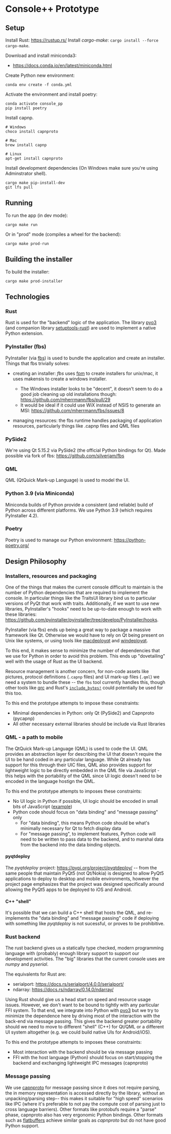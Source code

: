 # Console++ Prototype

## Setup

Install Rust: https://rustup.rs/ 
Install *cargo-make*: `cargo install --force cargo-make`.

Download and install miniconda3:
- https://docs.conda.io/en/latest/miniconda.html

Create Python new environment:

```
conda env create -f conda.yml
```

Activate the environment and install poetry:

```
conda activate console_pp
pip install poetry
```

Install capnp.

```
# Windows
choco install capnproto

# Mac
brew install capnp

# Linux
apt-get install capnproto
```

Install development dependencies (On Windows make sure you're using Adminstrator shell).

```
cargo make pip-install-dev
git lfs pull
```

## Running

To run the app (in dev mode):

```
cargo make run
```

Or in "prod" mode (compiles a wheel for the backend):

```
cargo make prod-run
```

## Building the installer

To build the installer:

```
cargo make prod-installer
```

## Technologies

### Rust

Rust is used for the "backend" logic of the application. The library [pyo3][]
(and companion library [setuptools-rust][]) are used to implement a native
Python extension.

[pyo3]: https://docs.rs/pyo3/0.13.1/pyo3/
[setuptools-rust]: https://github.com/PyO3/setuptools-rust

### PyInstaller (fbs)

PyInstaller (via [fbs]) is used to bundle the application and create an installer.
Things that fbs trivially solves:

- creating an installer: *fbs* uses [fpm] to create installers for unix/mac, it uses
  makensis to create a windows installer.
  - The Windows installer looks to be "decent", it doesn't seem to do a good job cleaning up old installations though: https://github.com/mherrmann/fbs/pull/29
  - It would be ideal if it could use WiX instead of NSIS to generate an MSI: https://github.com/mherrmann/fbs/issues/8

- managing resources: the fbs runtime handles packaging of application resources, particularly things like .capnp files and QML files

[fbs]: https://build-system.fman.io/
[fpm]: https://github.com/jordansissel/fpm

### PySide2

We're using Qt 5.15.2 via PySide2 (the official Python bindings for Qt).  Made possible via fork of fbs: https://github.com/silverjam/fbs

### QML

QML (QtQuick Mark-up Language) is used to model the UI.

### Python 3.9 (via Miniconda)

Miniconda builds of Python provide a consistent (and reliable) build of Python across different platforms.  We use Python 3.9 (which requires PyInstaller 4.2).

### Poetry

Poetry is used to manage our Python environment: https://python-poetry.org/

## Design Philosophy

### Installers, resources and packaging

One of the things that makes the current console difficult to maintain is the
number of Python dependencies that are required to implement the console. In
particular things like the TraitsUI library bind us to particular versions of
PyQt that work with traits. Additionally, if we want to use new libraries,
PyInstaller's "hooks" need to be up-to-date enough to work with these
libraries: https://github.com/pyinstaller/pyinstaller/tree/develop/PyInstaller/hooks.

PyInstaller (via fbs) ends up being a great way to package a massive
framework like Qt.  Otherwise we would have to rely on Qt being present
on Unix like systems, or using tools like [macdeployqt][] and [windeployqt][].

[macdeployqt]: https://doc.qt.io/qt-5/macos-deployment.html#the-bundle
[windeployqt]: https://doc.qt.io/qt-5/windows-deployment.html

To this end, it makes sense to minimize the number of dependencies that we
use for Python in order to avoid this problem.  This ends up "dovetailing"
well with the usage of Rust as the UI backend.

Resource management is another concern, for non-code assets like pictures,
protocol definitions (`.capnp` files) and UI mark-up files (`.qml`) we need a
system to bundle these -- the `fbs` tool currently handles this, though other
tools like [qrc][] and Rust's [`include_bytes!`][rust_include] could
potentially be used for this too.

[qrc]: https://doc.qt.io/qt-5/resources.html
[rust_include]: https://doc.rust-lang.org/std/macro.include_bytes.html

To this end the prototype attempts to impose these constraints:

+ Minimal dependencies in Python: only Qt (PySide2) and Capnproto (pycapnp)
+ All other necessary external libraries should be include via Rust libraries

[ui-javascript]: https://github.com/swift-nav/console_pp/blob/main/src/main/resources/base/view.qml#L57

### QML - a path to mobile

The QtQuick Mark-up Language (QML) is used to code the UI.  QML provides an
abstraction layer for describing the UI that doesn't require the UI to be hand
coded in any particular language.  While Qt already has support for this
through their UIC files, QML also provides support for lightweight logic to be
directly embedded in the QML file via JavaScript - this helps with the
portability of the QML since UI logic doesn't need to be encoded in the
language hostign the QML.

To this end the prototype attempts to imposes these constraints:

+ No UI logic in Python if possible, UI logic should be encoded in small bits
  of JavaScript ([example][ui-javascript])
+ Python code should focus on "data binding" and "message passing" only
  - For "data binding", this means Python code should be what's minimally
    necessary for Qt to fetch display data
  - For "message passing", to implement features, Python code will need to
    be written to pass data to the backend, and to marshal data from the
    backend into the data binding objects.

#### pyqtdeploy

The *pyqtdeploy* project: https://pypi.org/project/pyqtdeploy/ -- from the
same people that maintain PyQt5 (not Qt/Nokia) is designed to allow PyQt5
applications to deploy to desktop and mobile environments, however the
project page emphasizes that the project was designed specifically around
allowing the PyQt5 apps to be deployed to iOS and Android.

#### C++ "shell"

It's possible that we can build a C++ shell that hosts the QML, and
re-implements the "data binding" and "message passing" code if deploying with
something like *pyqtdeploy* is not sucessful, or proves to be prohibitive.

### Rust backend

The rust backend gives us a statically type checked, modern programming
language with (probably) enough library support to support our development
activities.  The "big" libraries that the current console uses are
*numpy* and *pyserial*.

The equivalents for Rust are:

+ serialport: https://docs.rs/serialport/4.0.0/serialport/
+ ndarray: https://docs.rs/ndarray/0.14.0/ndarray/

Using Rust should give us a head start on speed and resource usage issues.
However, we don't want to be bound to tightly with any particular FFI system.
To that end, we integrate into Python with [pyo3][] but we try to minimize
the dependence here by driving most of the interaction with the back-end via
message passing. This gives the backend greater portability should we need to
move to different "shell" (C++) for Qt/QML or a different UI system
altogether (e.g. we could build native UIs for Android/iOS).

To this end the prototype attempts to imposes these constraints:

+ Most interaction with the backend should be via message passing
+ FFI with the host language (Python) should focus on start/stopping the
  backend and exchanging lightweight IPC messages (capnproto)

### Message passing

We use [capnproto][] for message passing since it does not require parsing,
the in memory representation is accessed directly by the library, without an
unpacking/parsing step-- this makes it suitable for "high speed" scenarios like IPC
(where it's preferable to not pay the compute cost of parsing just to cross
language barriers). Other formats like protobufs require a "parse" phase,
capnproto also has very ergonomic Python bindings. Other formats such as
[flatbuffers][] achieve similar goals as *capnproto* but do not have good
Python support.

[capnproto]: https://capnproto.org/
[flatbuffers]: https://google.github.io/flatbuffers/
